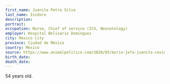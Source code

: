 ```yaml
---
first_name: Juanita Petra Silva
last_name: Isidoro
description: 
portrait: 
occupation: Nurse, Chief of service (ICU, Neonatology)
employer: Hospital Belisario Domínguez
city: Mexico City
province: Ciudad de México
country: Mexico
source: https://www.animalpolitico.com/2020/05/murio-jefa-juanita-covid-mes-jubilarse-enfermera/
birth_date: 
death_date: 
---
```


54 years old.